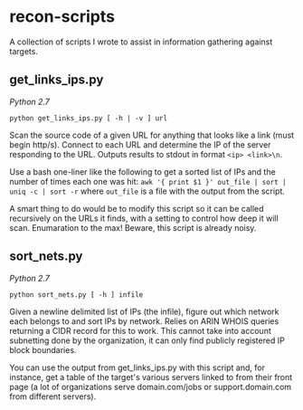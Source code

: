 recon-scripts
=============

A collection of scripts I wrote to assist in information gathering against targets.

get_links_ips.py
----------------
_Python 2.7_
```
python get_links_ips.py [ -h | -v ] url
```

Scan the source code of a given URL for anything that looks like a link (must begin http/s). Connect to each URL and determine the IP of the server responding to the URL. Outputs results to stdout in format `<ip> <link>\n`.

Use a bash one-liner like the following to get a sorted list of IPs and the number of times each one was hit: `awk '{ print $1 }' out_file | sort | uniq -c | sort -r` where `out_file` is a file with the output from the script.

A smart thing to do would be to modify this script so it can be called recursively on the URLs it finds, with a setting to control how deep it will scan. Enumaration to the max! Beware, this script is already noisy.

sort_nets.py
------------
_Python 2.7_
```
python sort_nets.py [ -h ] infile
```

Given a newline delimited list of IPs (the infile), figure out which network each belongs to and sort IPs by network. Relies on ARIN WHOIS queries returning a CIDR record for this to work. This cannot take into account subnetting done by the organization, it can only find publicly registered IP block boundaries.

You can use the output from get_links_ips.py with this script and, for instance, get a table of the target's various servers linked to from their front page (a lot of organizations serve domain.com/jobs or support.domain.com from different servers).
